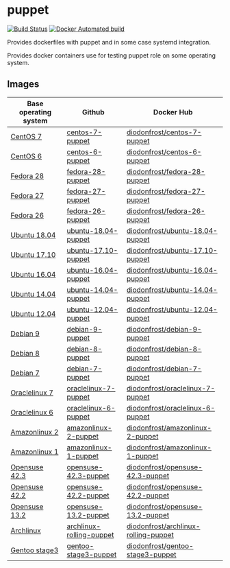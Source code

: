 # puppet

[![Build Status](https://travis-ci.org/diodonfrost/docker-puppet.svg?branch=master)](https://travis-ci.org/diodonfrost/docker-puppet)
[![Docker Automated build](https://img.shields.io/docker/automated/diodonfrost/centos-7-puppet.svg?maxAge=2592000)](https://hub.docker.com/r/diodonfrost/centos-7-puppet/)

Provides dockerfiles with puppet and in some case systemd integration.

Provides docker containers use for testing puppet role on some operating system.

## Images

| Base operating system        | Github                       | Docker Hub                               |
| ---------------------------- | -----------------------------| ---------------------------------------- |
| [CentOS 7][CentOS]           | [centos-7-puppet][]          | [diodonfrost/centos-7-puppet][]          |
| [CentOS 6][CentOS]           | [centos-6-puppet][]          | [diodonfrost/centos-6-puppet][]          |
| [Fedora 28][Fedora]          | [fedora-28-puppet][]         | [diodonfrost/fedora-28-puppet][]         |
| [Fedora 27][Fedora]          | [fedora-27-puppet][]         | [diodonfrost/fedora-27-puppet][]         |
| [Fedora 26][Fedora]          | [fedora-26-puppet][]         | [diodonfrost/fedora-26-puppet][]         |
| [Ubuntu 18.04][Ubuntu]       | [ubuntu-18.04-puppet][]      | [diodonfrost/ubuntu-18.04-puppet][]      |
| [Ubuntu 17.10][Ubuntu]       | [ubuntu-17.10-puppet][]      | [diodonfrost/ubuntu-17.10-puppet][]      |
| [Ubuntu 16.04][Ubuntu]       | [ubuntu-16.04-puppet][]      | [diodonfrost/ubuntu-16.04-puppet][]      |
| [Ubuntu 14.04][Ubuntu]       | [ubuntu-14.04-puppet][]      | [diodonfrost/ubuntu-14.04-puppet][]      |
| [Ubuntu 12.04][Ubuntu]       | [ubuntu-12.04-puppet][]      | [diodonfrost/ubuntu-12.04-puppet][]      |
| [Debian 9][Debian]           | [debian-9-puppet][]          | [diodonfrost/debian-9-puppet][]          |
| [Debian 8][Debian]           | [debian-8-puppet][]          | [diodonfrost/debian-8-puppet][]          |
| [Debian 7][Debian]           | [debian-7-puppet][]          | [diodonfrost/debian-7-puppet][]          |
| [Oraclelinux 7][Oraclelinux] | [oraclelinux-7-puppet][]     | [diodonfrost/oraclelinux-7-puppet][]     |
| [Oraclelinux 6][Oraclelinux] | [oraclelinux-6-puppet][]     | [diodonfrost/oraclelinux-6-puppet][]     |
| [Amazonlinux 2][Amazonlinux] | [amazonlinux-2-puppet][]     | [diodonfrost/amazonlinux-2-puppet][]     |
| [Amazonlinux 1][Amazonlinux] | [amazonlinux-1-puppet][]     | [diodonfrost/amazonlinux-1-puppet][]     |
| [Opensuse 42.3][Opensuse]    | [opensuse-42.3-puppet][]     | [diodonfrost/opensuse-42.3-puppet][]     |
| [Opensuse 42.2][Opensuse]    | [opensuse-42.2-puppet][]     | [diodonfrost/opensuse-42.2-puppet][]     |
| [Opensuse 13.2][Opensuse]    | [opensuse-13.2-puppet][]     | [diodonfrost/opensuse-13.2-puppet][]     |
| [Archlinux][Archlinux]       | [archlinux-rolling-puppet][] | [diodonfrost/archlinux-rolling-puppet][] |
| [Gentoo stage3][Gentoo]      | [gentoo-stage3-puppet][]     | [diodonfrost/gentoo-stage3-puppet][]     |

[Centos]: https://hub.docker.com/_/centos/
[Fedora]: https://hub.docker.com/_/fedora/
[Ubuntu]: https://hub.docker.com/_/ubuntu/
[Debian]: https://hub.docker.com/_/debian/
[Oraclelinux]: https://hub.docker.com/_/oraclelinux/
[Amazonlinux]: https://hub.docker.com/_/amazonlinux/
[Opensuse]: https://hub.docker.com/_/opensuse/
[Archlinux]: https://hub.docker.com/r/base/archlinux/
[Gentoo]: https://hub.docker.com/r/gentoo/stage3-amd64/

[centos-7-puppet]: https://github.com/diodonfrost/docker-puppet/blob/master/centos-7-puppet/Dockerfile.centos-7
[centos-6-puppet]: https://github.com/diodonfrost/docker-puppet/blob/master/centos-6-puppet/Dockerfile.centos-6
[fedora-28-puppet]: https://github.com/diodonfrost/docker-puppet/blob/master/fedora-28-puppet/Dockerfile.fedora-28
[fedora-27-puppet]: https://github.com/diodonfrost/docker-puppet/blob/master/fedora-27-puppet/Dockerfile.fedora-27
[fedora-26-puppet]: https://github.com/diodonfrost/docker-puppet/blob/master/fedora-26-puppet/Dockerfile.fedora-28
[ubuntu-18.04-puppet]: https://github.com/diodonfrost/docker-puppet/blob/master/ubuntu-18.04-puppet/Dockerfile.ubuntu-18.04
[ubuntu-17.10-puppet]: https://github.com/diodonfrost/docker-puppet/blob/master/ubuntu-17.10-puppet/Dockerfile.ubuntu-17.10
[ubuntu-16.04-puppet]: https://github.com/diodonfrost/docker-puppet/blob/master/ubuntu-16.04-puppet/Dockerfile.ubuntu-16.04
[ubuntu-14.04-puppet]: https://github.com/diodonfrost/docker-puppet/blob/master/ubuntu-14.04-puppet/Dockerfile.ubuntu-14.04
[ubuntu-12.04-puppet]: https://github.com/diodonfrost/docker-puppet/blob/master/ubuntu-12.04-puppet/Dockerfile.ubuntu-12.04
[debian-9-puppet]: https://github.com/diodonfrost/docker-puppet/blob/master/debian-9-puppet/Dockerfile.debian-9
[debian-8-puppet]: https://github.com/diodonfrost/docker-puppet/blob/master/debian-8-puppet/Dockerfile.debian-8
[debian-7-puppet]: https://github.com/diodonfrost/docker-puppet/blob/master/debian-7-puppet/Dockerfile.debian-7
[oraclelinux-7-puppet]: https://github.com/diodonfrost/docker-puppet/blob/master/oraclelinux-7-puppet/Dockerfile.oraclelinux-7
[oraclelinux-6-puppet]: https://github.com/diodonfrost/docker-puppet/blob/master/oraclelinux-6-puppet/Dockerfile.oraclelinux-6
[amazonlinux-2-puppet]: https://github.com/diodonfrost/docker-puppet/blob/master/amazonlinux-2-puppet/Dockerfile.amazonlinux-2
[amazonlinux-1-puppet]: https://github.com/diodonfrost/docker-puppet/blob/master/amazonlinux-1-puppet/Dockerfile.amazonlinux-1
[opensuse-42.3-puppet]: https://github.com/diodonfrost/docker-puppet/blob/master/opensuse-42.3-puppet/Dockerfile.opensuse-42.3
[opensuse-42.2-puppet]: https://github.com/diodonfrost/docker-puppet/blob/master/opensuse-42.2-puppet/Dockerfile.opensuse-42.2
[opensuse-13.2-puppet]: https://github.com/diodonfrost/docker-puppet/blob/master/opensuse-13.2-puppet/Dockerfile.opensuse-13.2
[archlinux-rolling-puppet]: https://github.com/diodonfrost/docker-puppet/blob/master/archlinux-rolling-puppet/Dockerfile.archlinux-rolling
[gentoo-stage3-puppet]: https://github.com/diodonfrost/docker-puppet/blob/master/gentoo-stage3-puppet/Dockerfile.gentoo-stage3

[diodonfrost/centos-7-puppet]: https://hub.docker.com/r/diodonfrost/centos-7-puppet
[diodonfrost/centos-6-puppet]: https://hub.docker.com/r/diodonfrost/centos-6-puppet
[diodonfrost/fedora-28-puppet]: https://hub.docker.com/r/diodonfrost/fedora-28-puppet
[diodonfrost/fedora-27-puppet]: https://hub.docker.com/r/diodonfrost/fedora-27-puppet
[diodonfrost/fedora-26-puppet]: https://hub.docker.com/r/diodonfrost/fedora-26-puppet
[diodonfrost/ubuntu-18.04-puppet]: https://hub.docker.com/r/diodonfrost/ubuntu-18.04-puppet
[diodonfrost/ubuntu-17.10-puppet]: https://hub.docker.com/r/diodonfrost/ubuntu-17.10-puppet
[diodonfrost/ubuntu-16.04-puppet]: https://hub.docker.com/r/diodonfrost/ubuntu-16.04-puppet
[diodonfrost/ubuntu-14.04-puppet]: https://hub.docker.com/r/diodonfrost/ubuntu-14.04-puppet
[diodonfrost/ubuntu-12.04-puppet]: https://hub.docker.com/r/diodonfrost/ubuntu-12.04-puppet
[diodonfrost/debian-9-puppet]: https://hub.docker.com/r/diodonfrost/debian-9-puppet
[diodonfrost/debian-8-puppet]: https://hub.docker.com/r/diodonfrost/debian-8-puppet
[diodonfrost/debian-7-puppet]: https://hub.docker.com/r/diodonfrost/debian-7-puppet
[diodonfrost/oraclelinux-7-puppet]: https://hub.docker.com/r/diodonfrost/oraclelinux-7-puppet
[diodonfrost/oraclelinux-6-puppet]: https://hub.docker.com/r/diodonfrost/oraclelinux-6-puppet
[diodonfrost/amazonlinux-2-puppet]: https://hub.docker.com/r/diodonfrost/amazonlinux-2-puppet
[diodonfrost/amazonlinux-1-puppet]: https://hub.docker.com/r/diodonfrost/oraclelinux-1-puppet
[diodonfrost/opensuse-42.3-puppet]:  https://hub.docker.com/r/diodonfrost/opensuse-42.3-puppet
[diodonfrost/opensuse-42.2-puppet]:  https://hub.docker.com/r/diodonfrost/opensuse-42.2-puppet
[diodonfrost/opensuse-13.2-puppet]:  https://hub.docker.com/r/diodonfrost/opensuse-13.2-puppet
[diodonfrost/archlinux-rolling-puppet]: https://hub.docker.com/r/diodonfrost/archlinux-rolling-puppet
[diodonfrost/gentoo-stage3-puppet]: https://hub.docker.com/r/diodonfrost/gentoo-stage3-puppet
